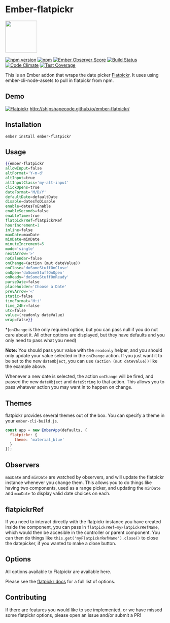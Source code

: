 # Ember-flatpickr

<a href="https://shipshape.io/"><img src="http://i.imgur.com/bU4ABmk.png" width="100" height="100"/></a>

[![npm version](https://badge.fury.io/js/ember-flatpickr.svg)](http://badge.fury.io/js/ember-flatpickr)
[![npm](https://img.shields.io/npm/dm/ember-flatpickr.svg)]()
[![Ember Observer Score](https://emberobserver.com/badges/ember-flatpickr.svg)](https://emberobserver.com/addons/ember-flatpickr)
[![Build Status](https://travis-ci.org/shipshapecode/ember-flatpickr.svg?branch=master)](https://travis-ci.org/shipshapecode/ember-flatpickr)
[![Code Climate](https://codeclimate.com/github/shipshapecode/ember-flatpickr/badges/gpa.svg)](https://codeclimate.com/github/shipshapecode/ember-flatpickr)
[![Test Coverage](https://codeclimate.com/github/shipshapecode/ember-flatpickr/badges/coverage.svg)](https://codeclimate.com/github/shipshapecode/ember-flatpickr/coverage)

This is an Ember addon that wraps the date picker [Flatpickr](http://chmln.github.io/flatpickr/). It uses using ember-cli-node-assets to pull in flatpickr from npm.

## Demo

[![Flatpickr](http://i.imgur.com/9ZvagVn.png)](http://shipshapecode.github.io/ember-flatpickr/)
http://shipshapecode.github.io/ember-flatpickr/

## Installation

`ember install ember-flatpickr`

## Usage

```handlebars
{{ember-flatpickr
allowInput=false  
altFormat='Y-m-d'
altInput=true
altInputClass='my-alt-input'
clickOpens=true
dateFormat='M/D/Y'
defaultDate=defaultDate
disable=datesToDisable
enable=datesToEnable
enableSeconds=false
enableTime=true
flatpickrRef=flatpickrRef
hourIncrement=1
inline=false
maxDate=maxDate
minDate=minDate
minuteIncrement=5
mode='single'
nextArrow='>'
noCalendar=false
onChange=(action (mut dateValue)) 
onClose='doSomeStuffOnClose'
onOpen='doSomeStuffOnOpen'
onReady='doSomeStuffOnReady'
parseDate=false
placeholder='Choose a Date'
prevArrow='<'
static=false
timeFormat='H:i'
time_24hr=false
utc=false
value=(readonly dateValue)
wrap=false}}
```

*(`onChange` is the only required option, but you can pass null if you do not care about it. All other options are displayed, but they have defaults and you only need to pass what you need)

**Note:** You should pass your value with the `readonly` helper, and you should only update your value selected in the `onChange` action. If you just want it to be set to the new `dateObject`, you can use `(action (mut dateValue))` like the example above.

Whenever a new date is selected, the action `onChange` will be fired, and passed the new `dateObject` and `dateString` to that action. This allows you to pass whatever action you may want in to happen on change.

## Themes

flatpickr provides several themes out of the box. You can specify a theme in your `ember-cli-build.js`.

```js
const app = new EmberApp(defaults, {
  flatpickr: {
    theme: 'material_blue'
  }
});  
```

## Observers

`maxDate` and `minDate` are watched by observers, and will update the flatpickr instance whenever you change them. This allows you to do things like having two components, used as a range picker, and updating the `minDate` and `maxDate` to display valid date choices on each.

## flatpickrRef

If you need to interact directly with the flatpickr instance you have created inside the component, you can pass in `flatpickrRef=myFlatpickrRefName`, which would then be accesible in the controller or parent component. You can then do things like `this.get('myFlatpickrRefName').close()` to close the datepicker, if you wanted to make a close button.

## Options

All options available to Flatpickr are available here.

Please see the [flatpickr docs](https://chmln.github.io/flatpickr/) for a full list of options.

## Contributing

If there are features you would like to see implemented, or we have missed some flatpickr options, please open an issue and/or submit a PR!
